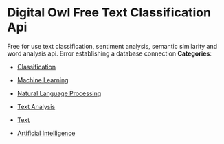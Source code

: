 # Digital Owl Free Text Classification Api


Free for use text classification, sentiment analysis, semantic similarity and word analysis api. Error establishing a database connection
**Categories**:

- [Classification](https://github/awesome-apis/awesome-apis#classification)

- [Machine Learning](https://github/awesome-apis/awesome-apis#machine-learning)

- [Natural Language Processing](https://github/awesome-apis/awesome-apis#natural-language-processing)

- [Text Analysis](https://github/awesome-apis/awesome-apis#text-analysis)

- [Text](https://github/awesome-apis/awesome-apis#text)

- [Artificial Intelligence](https://github/awesome-apis/awesome-apis#artificial-intelligence)



